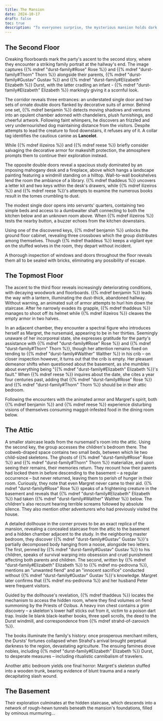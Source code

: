 ```yaml
---
title: The Mansion
date: 2024-10-17
draft: false
toc: true
description: "To everyones surprise, the mysterious mansion holds dark secrets: the inhabitants remain only in their spectral form and documents tell of the downfall of the family, strange rituals, sacrifices and fiends."
---
```


## The Second Floor

Creaking floorboards mark the party's ascent to the second story, where they encounter a striking family portrait at the hallway's end. The image captures {{% mdref "durst-family#Rose" Rose %}} and {{% mdref "durst-family#Thorn" Thorn %}} alongside their parents, {{% mdref "durst-family#Gustav" Gustav %}} and {{% mdref "durst-family#Elizabeth" Elizabeth %}} Durst, with the latter cradling an infant - {{% mdref "durst-family#Elizabeth" Elizabeth %}} markingly giving it a scornful look.

The corridor reveals three entrances: an understated single door and two sets of ornate double doors flanked by decorative suits of armor. Behind one set, {{% mdref benjamin %}} detects moving shadows and ventures into an opulent chamber adorned with chandeliers, plush furnishings, and cheerful artwork. Following faint whimpers, he discovers an frizzled and very undernourished dog maintaining distance from the visitors. Despite attempts to lead the creature to food downstairs, it refuses any of it. A collar tag identifies the cautious canine as **Lancelot**.

While {{% mdref ilizeiros %}} and {{% mdref reese %}} briefly consider salvaging the decorative armor for makeshift protection, the atmosphere prompts them to continue their exploration instead.

The opposite double doors reveal a spacious study dominated by an imposing mahogany desk and a fireplace, above which hangs a landscape painting featuring a windmill standing on a hilltop. Wall-to-wall bookshelves lend the room the ambiance of a library. {{% mdref thaddeus %}} uncovers a letter kit and two keys within the desk's drawers, while {{% mdref ilizeiros %}} and {{% mdref reese %}}'s attempts to examine the numerous books result in the tomes crumbling to dust.

The modest single door opens into servants' quarters, containing two simple beds and access to a dumbwaiter shaft connecting to both the kitchen below and an unknown room above. When {{% mdref ilizeiros %}} tests the nearby button, a buzzer echoes from the kitchen downstairs.

Using one of the discovered keys, {{% mdref benjamin %}} unlocks the ground floor cabinet, revealing three crossbows which the group distributes among themselves. Though {{% mdref thaddeus %}} keeps a vigilant eye on the stuffed wolves in the room, they depart without incident.

A thorough inspection of windows and doors throughout the floor reveals them all to be sealed with bricks, eliminating any possibility of escape.

## The Topmost Floor

The ascent to the third floor reveals increasingly deteriorating conditions, with decaying woodwork and floorboards. {{% mdref benjamin %}} leads the way with a lantern, illuminating the dust-thick, abandoned hallway. Without warning, an animated suit of armor attempts to hurl him down the staircase. After he narrowly evades its grapple, {{% mdref thaddeus %}} manages to shoot off its helmet while {{% mdref ilizeiros %}} cleaves the empty armor in two halves.

In an adjacent chamber, they encounter a spectral figure who introduces herself as Margret, the nursemaid, appearing to be in her thirties. Seemingly unaware of her incorporeal state, she expresses gratitude for the party's assistance with {{% mdref "durst-family#Rose" Rose %}} and {{% mdref "durst-family#Thorn" Thorn %}}, though her attention remains fixed on tending to {{% mdref "durst-family#Walther" Walther %}} in his crib – on closer inspection however, it turns out that the crib is empty. Her pleasant demeanor shifts when questioned about the basement, as she mumbles about everything being "{{% mdref "durst-family#Elizabeth" Elizabeth %}}'s fault." When {{% mdref reese %}} inquires about the date, she cites a year four centuries past, adding that {{% mdref "durst-family#Rose" Rose %}} and {{% mdref "durst-family#Thorn" Thorn %}} should be in their attic bedroom.

Following the encounters with the animated armor and Margret's spirit, both {{% mdref benjamin %}} and {{% mdref reese %}} experience disturbing visions of themselves consuming maggot-infested food in the dining room below.

## The Attic

A smaller staircase leads from the nursemaid's room into the attic. Using the second key, the group accesses the children's bedroom there. The cobweb-draped space contains two small beds, between which lie two child-sized skeletons. The ghosts of {{% mdref "durst-family#Rose" Rose %}} and {{% mdref "durst-family#Thorn" Thorn %}} materialize, and upon seeing their remains, their memories return. They recount how their parents had locked them in before descending to the basement – a regular occurrence – but never returned, leaving them to perish of hunger in their room. Curiously, they note that even Margret never came to their aid. {{% mdref "durst-family#Rose" Rose %}} speaks of a frightening creature in the basement and reveals that {{% mdref "durst-family#Elizabeth" Elizabeth %}} had taken {{% mdref "durst-family#Walther" Walther %}} below. The children's also recount hearing terrible screams followed by absolute silence. They also mention other adventurers who had previously visited the house.

A detailed dollhouse in the corner proves to be an exact replica of the mansion, revealing a concealed staircase from the attic to the basement and a hidden chamber adjacent to the study. In the neighboring master bedroom, they discover {{% mdref "durst-family#Gustav" Gustav %}}'s partially decomposed body hanging from a noose, alongside two letters. The first, penned by {{% mdref "durst-family#Gustav" Gustav %}} to his children, speaks of survival warping into obsession and cruel punishment affecting both parents and children. The second, written by {{% mdref "durst-family#Elizabeth" Elizabeth %}} to {{% mdref ms-pedrovna %}}, mentions an "unwanted fiend" and an "innocent sacrifice" conducted without {{% mdref "durst-family#Gustav" Gustav %}}'s knowledge. Margret later confirms that {{% mdref ms-pedrovna %}} and her husband Peter were frequent visitors.

Guided by the dollhouse's revelation, {{% mdref thaddeus %}} locates the mechanism to access the hidden room, where they find volumes on fiend summoning by the Priests of Ozibus. A heavy iron chest contains a grim discovery – a skeleton's lower half sticks out from it, victim to a poison dart trap. Inside lie blank black-leather books, three spell scrolls, the deed to the Durst windmill, and correspondence from {{% mdref strahd-of-zarovich %}}.

The books illuminate the family's history: once prosperous merchant millers, the Dursts' fortunes collapsed when Strahd's arrival brought perpetual darkness to the region, devastating agriculture. The ensuing famines drove nobles, including {{% mdref "durst-family#Elizabeth" Elizabeth %}} Durst, to desperate measures – including ritualistic cannibalism of travelers.

Another attic bedroom yields one final horror: Margret's skeleton stuffed into a wooden trunk, bearing evidence of blunt trauma and a nearly decapitating slash wound.


## The Basement

Their exploration culminates at the hidden staircase, which descends into a network of rough-hewn tunnels beneath the mansion's foundations, filled by ominous murmuring...